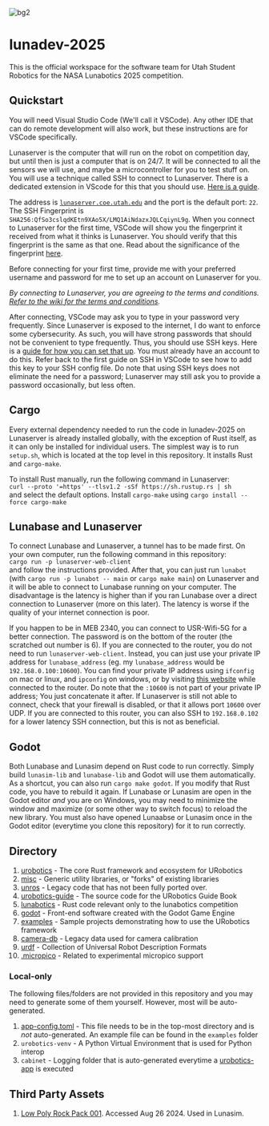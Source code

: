 ![bg2](https://github.com/user-attachments/assets/98dd41d5-def2-445e-9cec-d354fd7c6f0f)

# lunadev-2025

This is the official workspace for the software team for Utah Student Robotics for the NASA Lunabotics 2025 competition.

## Quickstart

You will need Visual Studio Code (We'll call it VSCode). Any other IDE that can do remote development will also work, but these instructions are for VSCode specifically.

Lunaserver is the computer that will run on the robot on competition day, but until then is just a computer that is on 24/7.
It will be connected to all the sensors we will use, and maybe a microcontroller for you to test stuff on. You will use a technique called SSH to connect to Lunaserver. There is a dedicated extension in VScode for this that you should use. [Here is a guide](https://code.visualstudio.com/docs/remote/ssh#_connect-to-a-remote-host).

The address is [`lunaserver.coe.utah.edu`](http://lunaserver.coe.utah.edu) and the port is the default port: `22`. The SSH Fingerprint is `SHA256:QfSo3cslqdKEtn9XAo5X/LMQ1AiNdazxJQLCqiynL9g`. When you connect to Lunaserver for the first time, VSCode will show you the fingerprint it received from what it thinks is Lunaserver. You should verify that this fingerprint is the same as that one. Read about the significance of the fingerprint [here](https://superuser.com/a/422008).

Before connecting for your first time, provide me with your preferred username and password for me to set up an account on Lunaserver for you.

*By connecting to Lunaserver, you are agreeing to the terms and conditions. [Refer to the wiki for the terms and conditions](https://github.com/utahrobotics/lunadev-2024/wiki/Terms-and-Conditions).*

After connecting, VSCode may ask you to type in your password very frequently. Since Lunaserver is exposed to the internet, I do want to enforce some cybersecurity. As such, you will have strong passwords that should not be convenient to type frequently. Thus, you should use SSH keys. Here is a [guide for how you can set that up](https://www.digitalocean.com/community/tutorials/how-to-configure-ssh-key-based-authentication-on-a-linux-server). You must already have an account to do this. Refer back to the first guide on SSH in VSCode to see how to add this key to your SSH config file. Do note that using SSH keys does not eliminate the need for a password; Lunaserver may still ask you to provide a password occasionally, but less often.

## Cargo

Every external dependency needed to run the code in lunadev-2025 on Lunaserver is already installed globally, with the exception of Rust itself, as it can only be installed for individual users. The simplest way is to run `setup.sh`, which is located at the top level in this repository. It installs Rust and `cargo-make`.

To install Rust manually, run the following command in Lunaserver:  
`curl --proto '=https' --tlsv1.2 -sSf https://sh.rustup.rs | sh`  
and select the default options. Install `cargo-make` using `cargo install --force cargo-make`

## Lunabase and Lunaserver

To connect Lunabase and Lunaserver, a tunnel has to be made first. On your own computer, run the following command in this repository:  
`cargo run -p lunaserver-web-client`  
and follow the instructions provided. After that, you can just run `lunabot` (with `cargo run -p lunabot -- main` or `cargo make main`) on Lunaserver and it will be able to connect to Lunabase running on your computer. The disadvantage is the latency is higher than if you ran Lunabase over a direct connection to Lunaserver (more on this later). The latency is worse if the quality of your internet connection is poor.

If you happen to be in MEB 2340, you can connect to USR-Wifi-5G for a better connection. The password is on the bottom of the router (the scratched out number is 6). If you are connected to the router, you do not need to run `lunaserver-web-client`. Instead, you can just use your private IP address for `lunabase_address` (eg. my `lunabase_address` would be `192.168.0.100:10600`). You can find your private IP address using `ifconfig` on mac or linux, and `ipconfig` on windows, or by visiting [this website](http://192.168.0.102/ip) while connected to the router. Do note that the `:10600` is not part of your private IP address; You just concatenate it after. If Lunaserver is still not able to connect, check that your firewall is disabled, or that it allows port `10600` over UDP. If you are connected to this router, you can also SSH to `192.168.0.102` for a lower latency SSH connection, but this is not as beneficial.

## Godot

Both Lunabase and Lunasim depend on Rust code to run correctly. Simply build `lunasim-lib` and `lunabase-lib` and Godot will use them automatically. As a shortcut, you can also run `cargo make godot`. If you modify that Rust code, you have to rebuild it again. If Lunabase or Lunasim are open in the Godot editor *and* you are on Windows, you may need to minimize the window and maximize (or some other way to switch focus) to reload the new library. You must also have opened Lunaabse or Lunasim once in the Godot editor (everytime you clone this repository) for it to run correctly.

## Directory

1. [urobotics](https://github.com/utahrobotics/lunadev-2025/tree/main/urobotics) - The core Rust framework and ecosystem for URobotics
2. [misc](https://github.com/utahrobotics/lunadev-2025/tree/main/misc) - Generic utility libraries, or "forks" of existing libraries
3. [unros](https://github.com/utahrobotics/lunadev-2025/tree/main/unros) - Legacy code that has not been fully ported over.
4. [urobotics-guide](https://github.com/utahrobotics/lunadev-2025/tree/main/urobotics-guide) - The source code for the URobotics Guide Book
5. [lunabotics](https://github.com/utahrobotics/lunadev-2025/tree/main/lunabotics) - Rust code relevant only to the lunabotics competition
6. [godot](https://github.com/utahrobotics/lunadev-2025/tree/main/godot) - Front-end software created with the Godot Game Engine
7. [examples](https://github.com/utahrobotics/lunadev-2025/tree/main/examples) - Sample projects demonstrating how to use the URobotics framework
8. [camera-db](https://github.com/utahrobotics/lunadev-2025/tree/main/camera-db) - Legacy data used for camera calibration
9. [urdf](https://github.com/utahrobotics/lunadev-2025/tree/main/urdf) - Collection of Universal Robot Description Formats
10. [.micropico](https://github.com/utahrobotics/lunadev-2025/tree/main/.micropico) - Related to experimental micropico support

### Local-only

The following files/folders are not provided in this repository and you may need to generate some of them yourself. However, most will be auto-generated.

1. [app-config.toml](https://github.com/utahrobotics/lunadev-2025/tree/main/examples/app-config.toml) - This file needs to be in the top-most directory and is *not* auto-generated. An example file can be found in the `examples` folder
2. `urobotics-venv` - A Python Virtual Environment that is used for Python interop
3. `cabinet` - Logging folder that is auto-generated everytime a [urobotics-app](https://github.com/utahrobotics/lunadev-2025/tree/main/urobotics/urobotics-app) is executed

## Third Party Assets

1. [Low Poly Rock Pack 001](https://emerald-eel-entertainment.itch.io/low-poly-rock-pack-001). Accessed Aug 26 2024. Used in Lunasim.
